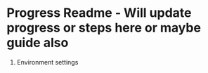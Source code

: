 # Progress Readme - Will update progress or steps here or maybe guide also

1. Environment settings

